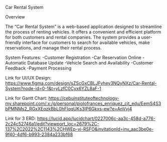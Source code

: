Car Rental System

Overview

The “Car Rental System” is a web-based application designed to streamline the process of renting vehicles. It offers a convenient and efficient platform for both customers and rental companies. The system provides a user-friendly interface for customers to search for available vehicles, make reservations, and manage their rental process.

System Features: -Customer Registration -Car Reservation Online -Automatic Database Update -Vehicle Search and Availability -Customer Feedback -Payment Processing

Link for UI/UX Design: https://www.figma.com/design/sZScGxCBLJFvhey3NQyNXz/Car-Rental-System?node-id=0-1&t=yLzfC0Cyx6YZL8aF-1

Link for Gantt Chart: https://cebuinstituteoftechnology-my.sharepoint.com/:x:/g/personal/piolofrances_enriquez_cit_edu/EemS4S3bPMNMs2_RGxXEqzkBbL0hFIqqUKs3IP6Gkxs-ew?e=AnVvj4

Link for 3 ERD: https://lucid.app/lucidchart/0227006c-aa3c-458d-a776-2c24c52746a1/edit?viewport_loc=2679%2C-137%2C2022%2C1143%2CHWEp-vi-RSFO&invitationId=inv_aac3be0e-9f40-4df6-b993-2384a233bf68
